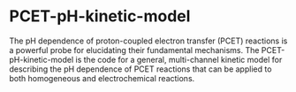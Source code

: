 # PCET-pH-kinetic-model
The pH dependence of proton-coupled electron transfer (PCET) reactions is a powerful probe for elucidating their fundamental mechanisms. The PCET-pH-kinetic-model is the code for a general, multi-channel kinetic model for describing the pH dependence of PCET reactions that can be applied to both homogeneous and electrochemical reactions.  
